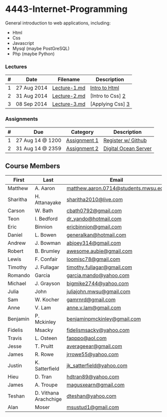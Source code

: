 4443-Internet-Programming
=========================

General introduction to web applications, including:
- Html
- Css
- Javascript
- Mysql (maybe PostGreSQL)
- Php (maybe Python)

### Lectures   
| # | Date        |  Filename                  |  Description                |
|---|-------------|----------------------------|-----------------------------|
| 1 | 27 Aug 2014 |  [Lecture-1.md][1]         |  [Intro to Html][1]         |
| 2 | 31 Aug 2014 |  [Lecture-2.md][2]         |  [Intro to Css] [2]         |
| 3 | 08 Sep 2014 |  [Lecture-3.md][3]         |  [Applying Css] [3]         |


### Assignments

| # | Due              | Category           | Description               |
|---|------------------|--------------------|---------------------------|
| 1 | 27 Aug 14 @ 1200 | [Assignment 1][4]  | [Register w/ Github][4]   |
| 2 | 31 Aug 14 @ 2359 | [Assignment 2][5]  | [Digital Ocean Server][5] |

## Course Members

First  |  Last  |  Email  |  Github  |  IP Address
-------|--------|---------|----------|------------
Matthew  |  A. Aaron  |  matthew.aaron.0714@students.mwsu.edu  |  matt1993  |  http://162.243.143.129
Sharitha  |  H. Attanayake  |  sharitha2010@live.com  |  sharitha2094  |  http://107.170.224.76
Carson  |  W. Bath  |  cbath0792@gmail.com  |  BathCarson0792  |  
Teon  |  I. Bedford  |  dr_yando@hotmail.com  |  teonbedford  |  http://107.170.201.20
Eric  |  Binnion  |  ericbinnion@gmail.com  |  ebinnion  |  http://104.131.236.149
Daniel  |  L. Bowen  |  generalkan@hotmail.com  |  Kanrail  |  http://192.241.174.216
Andrew  |  J. Bowman  |  abjoey314@gmail.com  |  AndrewBowman  |  
Robert  |  B. Brumley  |  awesome.aubie@gmail.com  |  Raetekusu  |  http://107.170.233.193
Lewis  |  F. Confair  |  loomisc78@gmail.com  |  loomisc78  |  http://104.131.133.67
Timothy  |  J. Fullagar  |  timothy.fullagar@gmail.com  |  TFullagar  |  http://104.131.143.198
Romando  |  Garcia  |  garcia.mando@yahoo.com  |  mando20  |  
Michael  |  J. Grayson  |  bigmike2744@yahoo.com  |  mikeg3093  |  http://162.243.154.9
Julia  |  John  |  juliajohn.mwsu@gmail.com  |  JuliaJohn  |  http://162.243.146.125
Sam  |  W. Kocher  |  gamrnrd@gmail.com  |  swkocher  |  http://107.170.209.124
Anne  |  V. Lam  |  anne.v.lam@gmail.com  |  annevu  |  http://104.131.227.106
Benjamin  |  P. Mckinley  |  benjaminpmckinley@gmail.com  |  backlash7000  |  http://192.241.236.185
Fidelis  |  Msacky  |  fidelismsacky@yahoo.com  |  FidelisM  |  http://104.131.130.62
Travis  |  L. Osteen  |  fapppo@aol.com  |  tsoteen89  |  
Jesse  |  T. Pruitt  |  averageear@gmail.com  |  averageear  |  http://104.131.39.141
James  |  R. Rowe  |  jrrowe55@yahoo.com  |  James55  |  http://104.131.133.190
Justin  |  K. Satterfield  |  jk_satterfield@yahoo.com  |  JkSatterfield  |  http://104.131.133.148
Hieu  |  D. Tran  |  hdtran89@yahoo.com  |  hdtran89  |  http://107.170.230.11 
James  |  A. Troupe  |  magusxearn@gmail.com  |  JamesATroupe  |  http://104.131.37.216
Teshan  |  D. Vithana Arachchige  |  dteshan@yahoo.com  |  Teshan1  |  
Alan  |  Moser  |  msustud1@gmail.com  |  MSUSTUD  |  http://104.131.33.218

[1]: https://github.com/rugbyprof/4443-Internet-Programming/blob/master/Lecture-1.md "Lecture 1"
[2]: https://github.com/rugbyprof/4443-Internet-Programming/blob/master/Lecture-2.md "Lecture 2"
[3]: https://github.com/rugbyprof/4443-Internet-Programming/blob/master/Lecture-3.md "Lecture 3"
[4]: https://github.com/rugbyprof/4443-Internet-Programming/blob/master/Assignment-1.md "Assignment 1"
[5]: https://github.com/rugbyprof/4443-Internet-Programming/blob/master/Assignment-2.md "Assignment 2"
